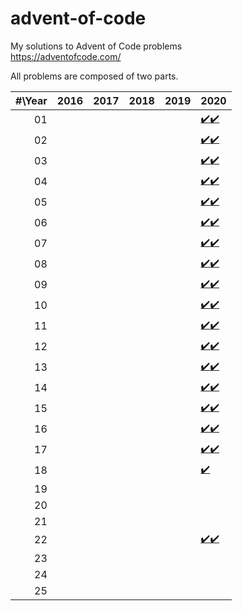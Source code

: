 # advent-of-code
My solutions to Advent of Code problems\
https://adventofcode.com/

All problems are composed of two parts.

| #\Year | 2016 | 2017 | 2018 | 2019 | 2020 |
|-------:|------|------|------|------|------|
|   01   |      |      |      |      | [:heavy_check_mark:](2020/1-1.py)[:heavy_check_mark:](2020/1-2.py) |
|   02   |      |      |      |      | [:heavy_check_mark:](2020/2-1.py)[:heavy_check_mark:](2020/2-2.py) |
|   03   |      |      |      |      | [:heavy_check_mark:](2020/3-1.py)[:heavy_check_mark:](2020/3-2.py) |
|   04   |      |      |      |      | [:heavy_check_mark:](2020/4-1.py)[:heavy_check_mark:](2020/4-2.py) |
|   05   |      |      |      |      | [:heavy_check_mark:](2020/5-1.py)[:heavy_check_mark:](2020/5-2.py) |
|   06   |      |      |      |      | [:heavy_check_mark:](2020/6-1.py)[:heavy_check_mark:](2020/6-2.py) |
|   07   |      |      |      |      | [:heavy_check_mark:](2020/7-1.py)[:heavy_check_mark:](2020/7-2.py) |
|   08   |      |      |      |      | [:heavy_check_mark:](2020/8-1.py)[:heavy_check_mark:](2020/8-2.py) |
|   09   |      |      |      |      | [:heavy_check_mark:](2020/9-1.py)[:heavy_check_mark:](2020/9-2.py) |
|   10   |      |      |      |      | [:heavy_check_mark:](2020/10-1.py)[:heavy_check_mark:](2020/10-2.py) |
|   11   |      |      |      |      | [:heavy_check_mark:](2020/11-1.py)[:heavy_check_mark:](2020/11-2.py) |
|   12   |      |      |      |      | [:heavy_check_mark:](2020/12-1.py)[:heavy_check_mark:](2020/12-2.py) |
|   13   |      |      |      |      | [:heavy_check_mark:](2020/13-1.py)[:heavy_check_mark:](2020/13-2.py) |
|   14   |      |      |      |      | [:heavy_check_mark:](2020/14-1.py)[:heavy_check_mark:](2020/14-2.py) |
|   15   |      |      |      |      | [:heavy_check_mark:](2020/15-1.py)[:heavy_check_mark:](2020/15-2.py) |
|   16   |      |      |      |      | [:heavy_check_mark:](2020/16-1.py)[:heavy_check_mark:](2020/16-2.py) |
|   17   |      |      |      |      | [:heavy_check_mark:](2020/17-1.py)[:heavy_check_mark:](2020/17-2.py) |
|   18   |      |      |      |      | [:heavy_check_mark:](2020/18-1.py) |
|   19   |      |      |      |      |      |
|   20   |      |      |      |      |      |
|   21   |      |      |      |      |      |
|   22   |      |      |      |      | [:heavy_check_mark:](2020/22-1.py)[:heavy_check_mark:](2020/22-2.py) |
|   23   |      |      |      |      |      |
|   24   |      |      |      |      |      |
|   25   |      |      |      |      |      |
